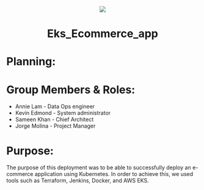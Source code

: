 <p align="center">
<img src="https://github.com/kura-labs-org/kuralabs_deployment_1/blob/main/Kuralogo.png">
</p>
<h1 align="center">Eks_Ecommerce_app<h1> 

# Planning:

# Group Members & Roles:

- Annie Lam - Data Ops engineer
- Kevin Edmond - System administrator
- Sameen Khan - Chief Architect
- Jorge Molina - Project Manager

# Purpose:

The purpose of this deployment was to be able to successfully deploy an e-commerce application using Kubernetes. In order to achieve this, we used tools such as Terraform, Jenkins, Docker, and AWS EKS.
